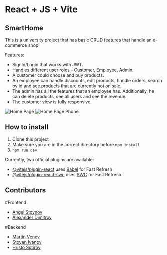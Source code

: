 # React + JS + Vite

## SmartHome

This is a university project that has basic CRUD features that handle an e-commerce shop.

Features:

- SignIn/Login that works with JWT.
- Handles different user roles - Customer, Employee, Admin.
- A customer could choose and buy products.
- An employee can handle discounts, edit products, handle orders, search by id and see products that are currently not on sale.
- The admin has all the features that an employee has. Additionally, he can delete products, see all users and see the revenue.
- The customer view is fully responsive.

<img src="https://i.imgur.com/2Am3DIP.png" alt="Home Page"/>
<img src="https://i.imgur.com/bEWLua4.png" alt="Home Page Phone"/>

## How to install

1. Clone this project
2. Make sure you are in the correct directory before `npm install`
3. `npm run dev`

Currently, two official plugins are available:

- [@vitejs/plugin-react](https://github.com/vitejs/vite-plugin-react/blob/main/packages/plugin-react/README.md) uses [Babel](https://babeljs.io/) for Fast Refresh
- [@vitejs/plugin-react-swc](https://github.com/vitejs/vite-plugin-react-swc) uses [SWC](https://swc.rs/) for Fast Refresh

## Contributors
#Frontend
- [Angel Stoynov](https://github.com/StoynovAngel)
- [Alexander Dimitrov](https://github.com/AleksandarDimitrov21)

#Backend
- [Martin Venev](https://github.com/GosuMarti)
- [Stoyan Ivanov](https://github.com/stiv03)
- [Hristo Sotirov](https://github.com/HristoSotirov)
